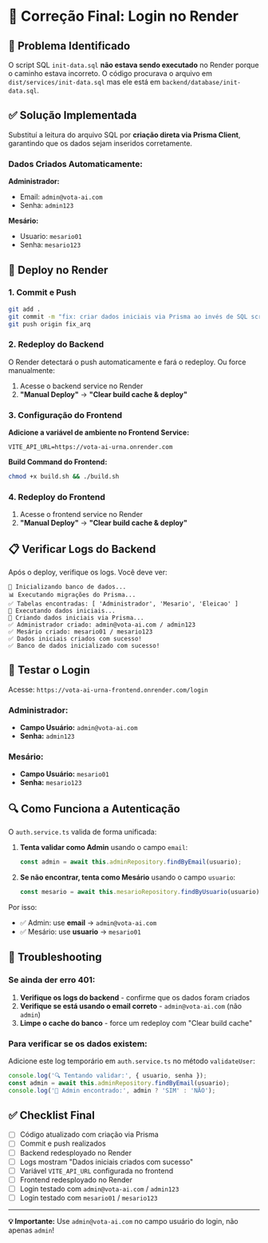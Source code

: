 # 🔧 Correção Final: Login no Render

## 🎯 Problema Identificado

O script SQL `init-data.sql` **não estava sendo executado** no Render porque o caminho estava incorreto. O código procurava o arquivo em `dist/services/init-data.sql` mas ele está em `backend/database/init-data.sql`.

## ✅ Solução Implementada

Substituí a leitura do arquivo SQL por **criação direta via Prisma Client**, garantindo que os dados sejam inseridos corretamente.

### Dados Criados Automaticamente:

**Administrador:**
- Email: `admin@vota-ai.com`
- Senha: `admin123`

**Mesário:**
- Usuario: `mesario01`
- Senha: `mesario123`

## 🚀 Deploy no Render

### 1. Commit e Push
```bash
git add .
git commit -m "fix: criar dados iniciais via Prisma ao invés de SQL script"
git push origin fix_arq
```

### 2. Redeploy do Backend

O Render detectará o push automaticamente e fará o redeploy. Ou force manualmente:
1. Acesse o backend service no Render
2. **"Manual Deploy"** → **"Clear build cache & deploy"**

### 3. Configuração do Frontend

**Adicione a variável de ambiente no Frontend Service:**
```
VITE_API_URL=https://vota-ai-urna.onrender.com
```

**Build Command do Frontend:**
```bash
chmod +x build.sh && ./build.sh
```

### 4. Redeploy do Frontend
1. Acesse o frontend service no Render
2. **"Manual Deploy"** → **"Clear build cache & deploy"**

## 📋 Verificar Logs do Backend

Após o deploy, verifique os logs. Você deve ver:

```
🔄 Inicializando banco de dados...
📊 Executando migrações do Prisma...
✅ Tabelas encontradas: [ 'Administrador', 'Mesario', 'Eleicao' ]
📝 Executando dados iniciais...
📄 Criando dados iniciais via Prisma...
✅ Administrador criado: admin@vota-ai.com / admin123
✅ Mesário criado: mesario01 / mesario123
✅ Dados iniciais criados com sucesso!
✅ Banco de dados inicializado com sucesso!
```

## 🧪 Testar o Login

Acesse: `https://vota-ai-urna-frontend.onrender.com/login`

### Administrador:
- **Campo Usuário:** `admin@vota-ai.com`
- **Senha:** `admin123`

### Mesário:
- **Campo Usuário:** `mesario01`
- **Senha:** `mesario123`

## 🔍 Como Funciona a Autenticação

O `auth.service.ts` valida de forma unificada:

1. **Tenta validar como Admin** usando o campo `email`:
   ```typescript
   const admin = await this.adminRepository.findByEmail(usuario);
   ```

2. **Se não encontrar, tenta como Mesário** usando o campo `usuario`:
   ```typescript
   const mesario = await this.mesarioRepository.findByUsuario(usuario);
   ```

Por isso:
- ✅ Admin: use **email** → `admin@vota-ai.com`
- ✅ Mesário: use **usuario** → `mesario01`

## 🚨 Troubleshooting

### Se ainda der erro 401:

1. **Verifique os logs do backend** - confirme que os dados foram criados
2. **Verifique se está usando o email correto** - `admin@vota-ai.com` (não `admin`)
3. **Limpe o cache do banco** - force um redeploy com "Clear build cache"

### Para verificar se os dados existem:

Adicione este log temporário em `auth.service.ts` no método `validateUser`:

```typescript
console.log('🔍 Tentando validar:', { usuario, senha });
const admin = await this.adminRepository.findByEmail(usuario);
console.log('👤 Admin encontrado:', admin ? 'SIM' : 'NÃO');
```

## ✅ Checklist Final

- [ ] Código atualizado com criação via Prisma
- [ ] Commit e push realizados
- [ ] Backend redesployado no Render
- [ ] Logs mostram "Dados iniciais criados com sucesso"
- [ ] Variável `VITE_API_URL` configurada no frontend
- [ ] Frontend redesployado no Render
- [ ] Login testado com `admin@vota-ai.com` / `admin123`
- [ ] Login testado com `mesario01` / `mesario123`

---

**💡 Importante:** Use `admin@vota-ai.com` no campo usuário do login, não apenas `admin`!
